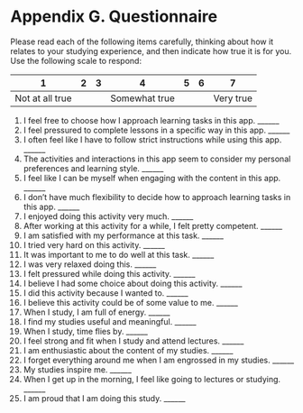# **Appendix G.  Questionnaire**

Please read each of the following items carefully, thinking about how it relates to your studying experience, and then indicate how true it is for you. Use the following scale to respond:

| 1 | 2 | 3 | 4 | 5 | 6 | 7 |
| ----- | ----- | ----- | ----- | ----- | ----- | ----- |
| Not at all true |  |  | Somewhat true |  |  | Very true |

1. I feel free to choose how I approach learning tasks in this app.  \_\_\_\_\_\_  
2. I feel pressured to complete lessons in a specific way in this app.  \_\_\_\_\_\_	  
3. I often feel like I have to follow strict instructions while using this app.  \_\_\_\_\_\_	  
4. The activities and interactions in this app seem to consider my personal preferences and learning style.  \_\_\_\_\_\_  
5. I feel like I can be myself when engaging with the content in this app.  \_\_\_\_\_\_  
6. I don’t have much flexibility to decide how to approach learning tasks in this app.  \_\_\_\_\_\_  
7. I enjoyed doing this activity very much.  \_\_\_\_\_\_  
8. After working at this activity for a while, I felt pretty competent.  \_\_\_\_\_\_  
9. I am satisfied with my performance at this task.  \_\_\_\_\_\_  
10. I tried very hard on this activity.  \_\_\_\_\_\_  
11. It was important to me to do well at this task.  \_\_\_\_\_\_  
12. I was very relaxed doing this.   \_\_\_\_\_\_  
13. I felt pressured while doing this activity.  \_\_\_\_\_\_  
14. I believe I had some choice about doing this activity.  \_\_\_\_\_\_  
15. I did this activity because I wanted to.  \_\_\_\_\_\_  
16. I believe this activity could be of some value to me.  \_\_\_\_\_\_  
17. When I study, I am full of energy.  \_\_\_\_\_\_  
18. I find my studies useful and meaningful.  \_\_\_\_\_\_  
19. When I study, time flies by.  \_\_\_\_\_\_  
20. I feel strong and fit when I study and attend lectures.  \_\_\_\_\_\_  
21. I am enthusiastic about the content of my studies.  \_\_\_\_\_\_  
22. I forget everything around me when I am engrossed in my studies.  \_\_\_\_\_\_  
23. My studies inspire me.  \_\_\_\_\_\_  
24. When I get up in the morning, I feel like going to lectures or studying.  \_\_\_\_\_\_  
25. I am proud that I am doing this study.  \_\_\_\_\_\_  